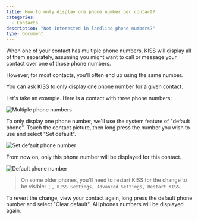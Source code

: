 ```yaml
---
title: How to only display one phone number per contact?
categories:
  - Contacts
description: "Not interested in landline phone numbers?"
type: Document
---
```


When one of your contact has multiple phone numbers, KISS will display all of them separately, assuming you might want to call or message your contact over one of those phone numbers.

However, for most contacts, you'll often end up using the same number.

You can ask KISS to only display one phone number for a given contact.

Let's take an example. Here is a contact with three phone numbers:

![Multiple phone numbers](/screenshots/contact-multiple-phone-numbers.png)

To only display one phone number, we'll use the system feature of "default phone". Touch the contact picture, then long press the number you wish to use and select "Set default".

![Set default phone number](/screenshots/contact-set-default-phone-number.png)

From now on, only this phone number will be displayed for this contact.

![Default phone number](/screenshots/contact-multiple-default-phone-number.png)

> On some older phones, you'll need to restart KISS for the change to be visible: `⋮, KISS Settings, Advanced Settings, Restart KISS`.

To revert the change, view your contact again, long press the default phone number and select "Clear default". All phones numbers will be displayed again.

